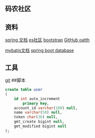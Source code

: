 ## 码农社区
## 资料
[spring 文档](https://spring.io/guides)
[es社区](https://elasticsearch.cn/explore)
[bootstrap](https://v3.bootcss.com/)
[GitHub oatth](https://developer.github.com/apps/building-oauth-apps/creating-an-oauth-app/)

[mybatis文档](https://mybatis.org/spring-boot-starter/mybatis-spring-boot-autoconfigure/index.html)
[spring boot database](https://docs.spring.io/spring-boot/docs/2.0.0.RC1/reference/htmlsingle/#boot-features-embedded-database-support)

## 工具
[git](https://git-scm/download)
##脚本
```sql
create table user
(
	id int auto_increment
		primary key,
	account_id varchar(100) null,
	name varchar(50) null,
	token char(36) null,
	gmt_create bigint null,
	gmt_modified bigint null
);

```

